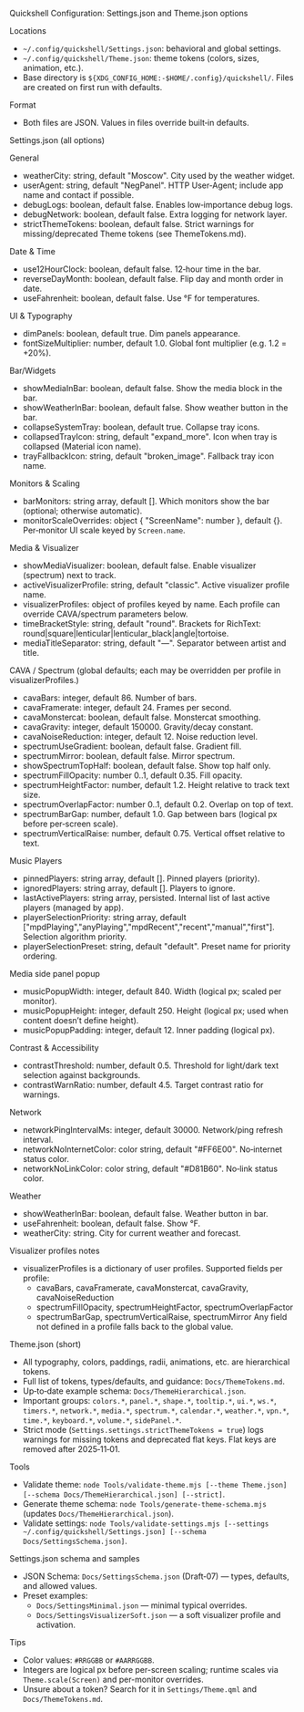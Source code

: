 Quickshell Configuration: Settings.json and Theme.json options

Locations
- `~/.config/quickshell/Settings.json`: behavioral and global settings.
- `~/.config/quickshell/Theme.json`: theme tokens (colors, sizes, animation, etc.).
- Base directory is `${XDG_CONFIG_HOME:-$HOME/.config}/quickshell/`. Files are created on first run with defaults.

Format
- Both files are JSON. Values in files override built‑in defaults.

Settings.json (all options)

General
- weatherCity: string, default "Moscow". City used by the weather widget.
- userAgent: string, default "NegPanel". HTTP User‑Agent; include app name and contact if possible.
- debugLogs: boolean, default false. Enables low‑importance debug logs.
- debugNetwork: boolean, default false. Extra logging for network layer.
- strictThemeTokens: boolean, default false. Strict warnings for missing/deprecated Theme tokens (see ThemeTokens.md).

Date & Time
- use12HourClock: boolean, default false. 12‑hour time in the bar.
- reverseDayMonth: boolean, default false. Flip day and month order in date.
- useFahrenheit: boolean, default false. Use °F for temperatures.

UI & Typography
- dimPanels: boolean, default true. Dim panels appearance.
- fontSizeMultiplier: number, default 1.0. Global font multiplier (e.g. 1.2 = +20%).

Bar/Widgets
- showMediaInBar: boolean, default false. Show the media block in the bar.
- showWeatherInBar: boolean, default false. Show weather button in the bar.
- collapseSystemTray: boolean, default true. Collapse tray icons.
- collapsedTrayIcon: string, default "expand_more". Icon when tray is collapsed (Material icon name).
- trayFallbackIcon: string, default "broken_image". Fallback tray icon name.

Monitors & Scaling
- barMonitors: string array, default []. Which monitors show the bar (optional; otherwise automatic).
- monitorScaleOverrides: object { "ScreenName": number }, default {}. Per‑monitor UI scale keyed by `Screen.name`.

Media & Visualizer
- showMediaVisualizer: boolean, default false. Enable visualizer (spectrum) next to track.
- activeVisualizerProfile: string, default "classic". Active visualizer profile name.
- visualizerProfiles: object of profiles keyed by name. Each profile can override CAVA/spectrum parameters below.
- timeBracketStyle: string, default "round". Brackets for RichText: round|square|lenticular|lenticular_black|angle|tortoise.
- mediaTitleSeparator: string, default "—". Separator between artist and title.

CAVA / Spectrum (global defaults; each may be overridden per profile in visualizerProfiles.<name>)
- cavaBars: integer, default 86. Number of bars.
- cavaFramerate: integer, default 24. Frames per second.
- cavaMonstercat: boolean, default false. Monstercat smoothing.
- cavaGravity: integer, default 150000. Gravity/decay constant.
- cavaNoiseReduction: integer, default 12. Noise reduction level.
- spectrumUseGradient: boolean, default false. Gradient fill.
- spectrumMirror: boolean, default false. Mirror spectrum.
- showSpectrumTopHalf: boolean, default false. Show top half only.
- spectrumFillOpacity: number 0..1, default 0.35. Fill opacity.
- spectrumHeightFactor: number, default 1.2. Height relative to track text size.
- spectrumOverlapFactor: number 0..1, default 0.2. Overlap on top of text.
- spectrumBarGap: number, default 1.0. Gap between bars (logical px before per‑screen scale).
- spectrumVerticalRaise: number, default 0.75. Vertical offset relative to text.

Music Players
- pinnedPlayers: string array, default []. Pinned players (priority).
- ignoredPlayers: string array, default []. Players to ignore.
- lastActivePlayers: string array, persisted. Internal list of last active players (managed by app).
- playerSelectionPriority: string array, default ["mpdPlaying","anyPlaying","mpdRecent","recent","manual","first"]. Selection algorithm priority.
- playerSelectionPreset: string, default "default". Preset name for priority ordering.

Media side panel popup
- musicPopupWidth: integer, default 840. Width (logical px; scaled per monitor).
- musicPopupHeight: integer, default 250. Height (logical px; used when content doesn’t define height).
- musicPopupPadding: integer, default 12. Inner padding (logical px).

Contrast & Accessibility
- contrastThreshold: number, default 0.5. Threshold for light/dark text selection against backgrounds.
- contrastWarnRatio: number, default 4.5. Target contrast ratio for warnings.

Network
- networkPingIntervalMs: integer, default 30000. Network/ping refresh interval.
- networkNoInternetColor: color string, default "#FF6E00". No‑internet status color.
- networkNoLinkColor: color string, default "#D81B60". No‑link status color.

Weather
- showWeatherInBar: boolean, default false. Weather button in bar.
- useFahrenheit: boolean, default false. Show °F.
- weatherCity: string. City for current weather and forecast.

Visualizer profiles notes
- visualizerProfiles is a dictionary of user profiles. Supported fields per profile:
  - cavaBars, cavaFramerate, cavaMonstercat, cavaGravity, cavaNoiseReduction
  - spectrumFillOpacity, spectrumHeightFactor, spectrumOverlapFactor
  - spectrumBarGap, spectrumVerticalRaise, spectrumMirror
  Any field not defined in a profile falls back to the global value.

Theme.json (short)
- All typography, colors, paddings, radii, animations, etc. are hierarchical tokens.
- Full list of tokens, types/defaults, and guidance: `Docs/ThemeTokens.md`.
- Up‑to‑date example schema: `Docs/ThemeHierarchical.json`.
- Important groups: `colors.*`, `panel.*`, `shape.*`, `tooltip.*`, `ui.*`, `ws.*`, `timers.*`, `network.*`, `media.*`, `spectrum.*`, `calendar.*`, `weather.*`, `vpn.*`, `time.*`, `keyboard.*`, `volume.*`, `sidePanel.*`.
- Strict mode (`Settings.settings.strictThemeTokens = true`) logs warnings for missing tokens and deprecated flat keys. Flat keys are removed after 2025‑11‑01.

Tools
- Validate theme: `node Tools/validate-theme.mjs [--theme Theme.json] [--schema Docs/ThemeHierarchical.json] [--strict]`.
- Generate theme schema: `node Tools/generate-theme-schema.mjs` (updates `Docs/ThemeHierarchical.json`).
- Validate settings: `node Tools/validate-settings.mjs [--settings ~/.config/quickshell/Settings.json] [--schema Docs/SettingsSchema.json]`.

Settings.json schema and samples
- JSON Schema: `Docs/SettingsSchema.json` (Draft‑07) — types, defaults, and allowed values.
- Preset examples:
  - `Docs/SettingsMinimal.json` — minimal typical overrides.
  - `Docs/SettingsVisualizerSoft.json` — a soft visualizer profile and activation.

Tips
- Color values: `#RRGGBB` or `#AARRGGBB`.
- Integers are logical px before per-screen scaling; runtime scales via `Theme.scale(Screen)` and per-monitor overrides.
- Unsure about a token? Search for it in `Settings/Theme.qml` and `Docs/ThemeTokens.md`.

